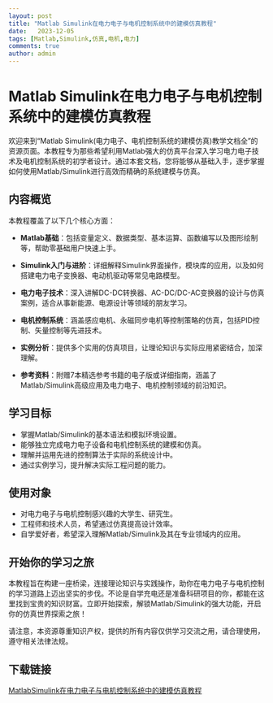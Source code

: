 ```yaml
---
layout: post
title: "Matlab Simulink在电力电子与电机控制系统中的建模仿真教程"
date:   2023-12-05
tags: [Matlab,Simulink,仿真,电机,电力]
comments: true
author: admin
---
```

# Matlab Simulink在电力电子与电机控制系统中的建模仿真教程

欢迎来到“Matlab Simulink(电力电子、电机控制系统的建模仿真)教学文档全”的资源页面。本教程专为那些希望利用Matlab强大的仿真平台深入学习电力电子技术及电机控制系统的初学者设计。通过本套文档，您将能够从基础入手，逐步掌握如何使用Matlab/Simulink进行高效而精确的系统建模与仿真。

## 内容概览

本教程覆盖了以下几个核心方面：

- **Matlab基础**：包括变量定义、数据类型、基本运算、函数编写以及图形绘制等，帮助零基础用户快速上手。
  
- **Simulink入门与进阶**：详细解释Simulink界面操作，模块库的应用，以及如何搭建电力电子变换器、电动机驱动等常见电路模型。
  
- **电力电子技术**：深入讲解DC-DC转换器、AC-DC/DC-AC变换器的设计与仿真案例，适合从事新能源、电源设计等领域的朋友学习。
  
- **电机控制系统**：涵盖感应电机、永磁同步电机等控制策略的仿真，包括PID控制、矢量控制等先进技术。
  
- **实例分析**：提供多个实用的仿真项目，让理论知识与实际应用紧密结合，加深理解。
  
- **参考资料**：附赠7本精选参考书籍的电子版或详细指南，涵盖了Matlab/Simulink高级应用及电力电子、电机控制领域的前沿知识。

## 学习目标

- 掌握Matlab/Simulink的基本语法和模拟环境设置。
- 能够独立完成电力电子设备和电机控制系统的建模和仿真。
- 理解并运用先进的控制算法于实际的系统设计中。
- 通过实例学习，提升解决实际工程问题的能力。

## 使用对象

- 对电力电子与电机控制感兴趣的大学生、研究生。
- 工程师和技术人员，希望通过仿真提高设计效率。
- 自学爱好者，希望深入理解Matlab/Simulink及其在专业领域内的应用。

## 开始你的学习之旅

本教程旨在构建一座桥梁，连接理论知识与实践操作，助你在电力电子与电机控制的学习道路上迈出坚实的步伐。不论是自学充电还是准备科研项目的你，都能在这里找到宝贵的知识财富。立即开始探索，解锁Matlab/Simulink的强大功能，开启你的仿真世界探索之旅！

请注意，本资源尊重知识产权，提供的所有内容仅供学习交流之用，请合理使用，遵守相关法律法规。

## 下载链接

[MatlabSimulink在电力电子与电机控制系统中的建模仿真教程](https://pan.quark.cn/s/303f020f2314)